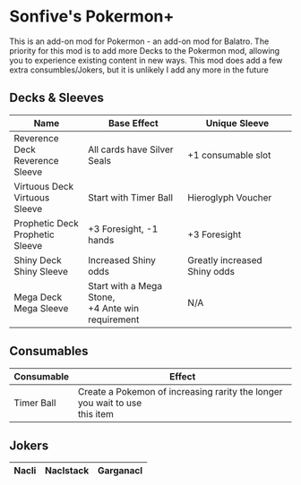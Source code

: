 # **Sonfive's Pokermon+**
This is an add-on mod for Pokermon - an add-on mod for Balatro. 
The priority for this mod is to add more Decks to the Pokermon mod, allowing you to experience existing content in new ways. This mod does add a few extra consumbles/Jokers, but it is unlikely I add any more in the future



## Decks & Sleeves

| Name         | Base Effect   |  Unique Sleeve   |
| ------------- | ------------- | ------------- |
| Reverence Deck<br/>Reverence Sleeve | All cards have Silver Seals  | +1 consumable slot    |
| Virtuous Deck<br/>Virtuous Sleeve  | Start with Timer Ball  | Hieroglyph Voucher    |
| Prophetic Deck<br/>Prophetic Sleeve | +3 Foresight, -1 hands | +3 Foresight |
| Shiny Deck<br/>Shiny Sleeve | Increased Shiny odds | Greatly increased Shiny odds |
| Mega Deck<br/>Mega Sleeve | Start with a Mega Stone, <br/>+4 Ante win requirement | N/A |


## Consumables

| Consumable | Effect |
| ---------- | ------ |
| Timer Ball | Create a Pokemon of increasing rarity the longer you wait to use  <br/>this item |




## Jokers

| Nacli | Naclstack | Garganacl |
|-----|------|-----|

